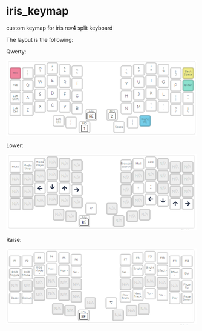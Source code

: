 # iris_keymap
custom keymap for iris rev4 split keyboard

The layout is the following:

Qwerty:

![alt text][qwerty]

Lower:

![alt text][lower]

Raise:

![alt text][raise]

[qwerty]: https://github.com/lalde/iris_keymap/blob/master/iris_keymap_0.PNG

[lower]: https://github.com/lalde/iris_keymap/blob/master/iris_keymap_1.PNG

[raise]: https://github.com/lalde/iris_keymap/blob/master/iris_keymap_2.PNG
